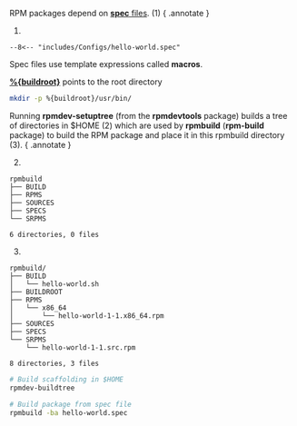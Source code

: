 RPM packages depend on [**spec** files](https://rpm-packaging-guide.github.io/#hello-world). (1)
{ .annotate }

1. 
``` title="Helo, World! spec file"
--8<-- "includes/Configs/hello-world.spec"
```

Spec files use template expressions called **macros**.

[**%{buildroot}**](https://rpm-packaging-guide.github.io/#buildroots) points to the root directory

```sh
mkdir -p %{buildroot}/usr/bin/
```

Running **rpmdev-setuptree** (from the **rpmdevtools** package) builds a tree of directories in $HOME (2) which are used by **rpmbuild** (**rpm-build** package) to build the RPM package and place it in this rpmbuild directory (3).
{ .annotate }

2. 
``` title="Directory tree under $HOME"
rpmbuild
├── BUILD
├── RPMS
├── SOURCES
├── SPECS
└── SRPMS

6 directories, 0 files
```
3. 
``` hl_lines="3 7 11"
rpmbuild/
├── BUILD
│   └── hello-world.sh
├── BUILDROOT
├── RPMS
│   └── x86_64
│       └── hello-world-1-1.x86_64.rpm
├── SOURCES
├── SPECS
└── SRPMS
    └── hello-world-1-1.src.rpm

8 directories, 3 files
```

```sh
# Build scaffolding in $HOME
rpmdev-buildtree

# Build package from spec file
rpmbuild -ba hello-world.spec
```